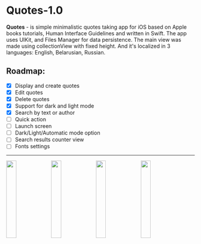 # Quotes-1.0

**Quotes** - is simple minimalistic quotes taking app for iOS based on Apple books tutorials, Human Interface Guidelines and written in Swift. The app uses UIKit, and Files Manager for data persistence. 
The main view was made using collectionView with fixed height. And it's localized in 3 languages: English, Belarusian, Russian.

## Roadmap:

- [x] Display and create quotes
- [x] Edit quotes
- [x] Delete quotes
- [x] Support for dark and light mode
- [x] Search by text or author
- [ ] Quick action
- [ ] Launch screen 
- [ ] Dark/Light/Automatic mode option 
- [ ] Search results counter view
- [ ] Fonts settings

---
<img src="https://user-images.githubusercontent.com/91216876/224057789-9fbae060-a033-4c61-8872-b8fb7c939146.png" width="23%"></img>
<img src="https://user-images.githubusercontent.com/91216876/224059782-e64df1d3-8f6e-4d62-a280-8df5a22aff24.png" width="23%"></img> 
<img src="https://user-images.githubusercontent.com/91216876/224057868-8db557dc-2f78-4426-86fb-9d0790d6b873.png" width="23%"></img> 
<img src="https://user-images.githubusercontent.com/91216876/224057825-de5301df-497e-467e-aecc-86571d4d3008.png" width="23%"></img>


